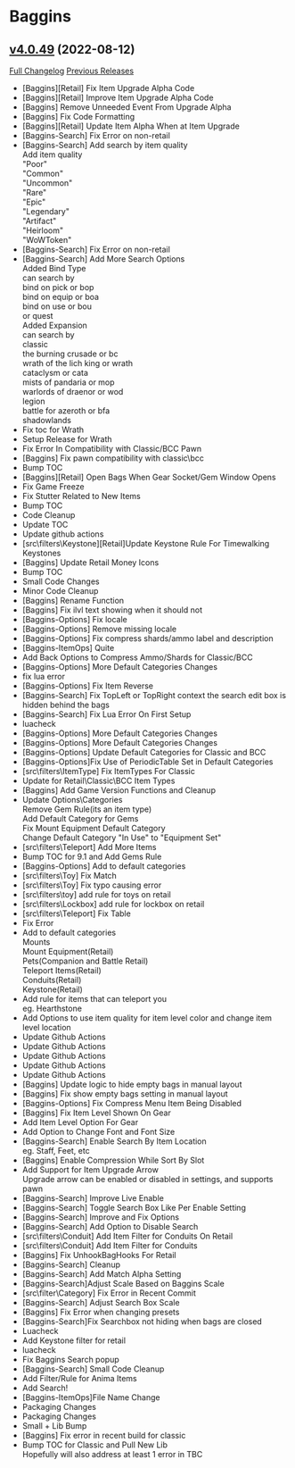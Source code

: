 # Baggins

## [v4.0.49](https://github.com/doadin/Baggins/tree/v4.0.49) (2022-08-12)
[Full Changelog](https://github.com/doadin/Baggins/commits/v4.0.49) [Previous Releases](https://github.com/doadin/Baggins/releases)

- [Baggins][Retail] Fix Item Upgrade Alpha Code  
- [Baggins][Retail] Improve Item Upgrade Alpha Code  
- [Baggins] Remove Unneeded Event From Upgrade Alpha  
- [Baggins] Fix Code Formatting  
- [Baggins][Retail] Update Item Alpha When at Item Upgrade  
- [Baggins-Search] Fix Error on non-retail  
- [Baggins-Search] Add search by item quality  
    Add item quality  
             "Poor"  
             "Common"  
             "Uncommon"  
             "Rare"  
             "Epic"  
             "Legendary"  
             "Artifact"  
            "Heirloom"  
            "WoWToken"  
- [Baggins-Search] Fix Error on non-retail  
- [Baggins-Search] Add More Search Options  
    Added Bind Type  
        can search by  
            bind on pick or bop  
            bind on equip or boa  
            bind on use or bou  
            or quest  
    Added  Expansion  
        can search by  
            classic  
            the burning crusade or bc  
            wrath of the lich king or wrath  
            cataclysm or cata  
            mists of pandaria or mop  
            warlords of draenor or wod  
            legion  
            battle for azeroth or bfa  
            shadowlands  
- Fix toc for Wrath  
- Setup Release for Wrath  
- Fix Error In Compatibility with Classic/BCC Pawn  
- [Baggins] Fix pawn compatibility with classic\bcc  
- Bump TOC  
- [Baggins][Retail] Open Bags When Gear Socket/Gem Window Opens  
- Fix Game Freeze  
- Fix Stutter Related to New Items  
- Bump TOC  
- Code Cleanup  
- Update TOC  
- Update github actions  
- [src\filters\Keystone][Retail]Update Keystone Rule For Timewalking Keystones  
- [Baggins] Update Retail Money Icons  
- Bump TOC  
- Small Code Changes  
- Minor Code Cleanup  
- [Baggins] Rename Function  
- [Baggins] Fix ilvl text showing when it should not  
- [Baggins-Options] Fix locale  
- [Baggins-Options] Remove missing locale  
- [Baggins-Options] Fix compress shards/ammo label and description  
- [Baggins-ItemOps] Quite  
- Add Back Options to Compress Ammo/Shards for Classic/BCC  
- [Baggins-Options] More Default Categories Changes  
- fix lua error  
- [Baggins-Options] Fix Item Reverse  
-  [Baggins-Search] Fix TopLeft or TopRight context the search edit box is hidden behind the bags  
- [Baggins-Search] Fix Lua Error On First Setup  
- luacheck  
- [Baggins-Options] More Default Categories Changes  
- [Baggins-Options] More Default Categories Changes  
- [Baggins-Options] Update Default Categories for Classic and BCC  
- [Baggins-Options]Fix Use of PeriodicTable Set in Default Categories  
- [src\filters\ItemType] Fix ItemTypes For Classic  
- Update for Retail\Classic\BCC Item Types  
- [Baggins] Add Game Version Functions and Cleanup  
- Update Options\Categories  
    Remove Gem Rule(its an item type)  
    Add Default Category for Gems  
    Fix Mount Equipment Default Category  
    Change Default Category "In Use" to "Equipment Set"   
- [src\filters\Teleport] Add More Items  
- Bump TOC for 9.1 and Add Gems Rule  
- [Baggins-Options] Add to default categories  
- [src\filters\Toy] Fix Match  
- [src\filters\Toy] Fix typo causing error   
- [src\filters\toy] add rule for toys on retail  
- [src\filters\Lockbox] add rule for lockbox on retail  
- [src\filters\Teleport] Fix Table  
- Fix Error  
- Add to default categories  
    Mounts  
    Mount Equipment(Retail)  
    Pets(Companion and Battle Retail)  
    Teleport Items(Retail)  
    Conduits(Retail)  
    Keystone(Retail)  
- Add rule for items that can teleport you  
    eg. Hearthstone  
- Add Options to use item quality for item level color and change item level location  
- Update Github Actions  
- Update Github Actions  
- Update Github Actions  
- Update Github Actions  
- Update Github Actions  
- [Baggins] Update logic to hide empty bags in manual layout  
- [Baggins] Fix show empty bags setting in manual layout  
- [Baggins-Options] Fix Compress Menu Item Being Disabled  
- [Baggins] Fix Item Level Shown On Gear  
- Add Item Level Option For Gear  
- Add Option to Change Font and Font Size  
- [Baggins-Search] Enable Search By Item Location  
     eg. Staff, Feet, etc  
- [Baggins] Enable Compression While Sort By Slot  
- Add Support for Item Upgrade Arrow  
    Upgrade arrow can be enabled or disabled in settings, and supports pawn  
- [Baggins-Search] Improve Live Enable  
- [Baggins-Search] Toggle Search Box Like Per Enable Setting  
- [Baggins-Search] Improve and Fix Options  
- [Baggins-Search] Add Option to Disable Search  
- [src\filters\Conduit] Add Item Filter for Conduits On Retail  
- [src\filters\Conduit] Add Item Filter for Conduits  
- [Baggins] Fix UnhookBagHooks For Retail  
- [Baggins-Search] Cleanup  
- [Baggins-Search] Add Match Alpha Setting  
- [Baggins-Search]Adjust Scale Based on Baggins Scale  
- [src\filter\Category] Fix Error in Recent Commit  
- [Baggins-Search] Adjust Search Box Scale  
- [Baggins] Fix Error when changing presets  
- [Baggins-Search]Fix Searchbox not hiding when bags are closed  
- Luacheck  
- Add Keystone filter for retail  
- luacheck  
- Fix Baggins Search popup  
- [Baggins-Search] Small Code Cleanup  
- Add Filter/Rule for Anima Items  
- Add Search!  
- [Baggins-ItemOps]File Name Change  
- Packaging Changes  
- Packaging Changes  
- Small + Lib Bump   
- [Baggins] Fix error in recent build for classic  
- Bump TOC for Classic and Pull New Lib  
    Hopefully will also address at least 1 error in TBC  
